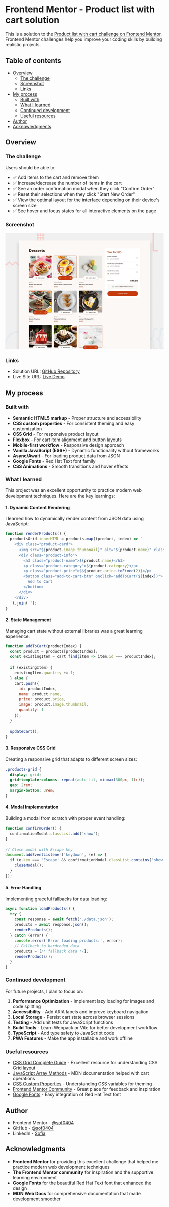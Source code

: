 # Frontend Mentor - Product list with cart solution

This is a solution to the [Product list with cart challenge on Frontend Mentor](https://www.frontendmentor.io/challenges/product-list-with-cart-5MmqLVAp_d). Frontend Mentor challenges help you improve your coding skills by building realistic projects. 

## Table of contents

- [Overview](#overview)
  - [The challenge](#the-challenge)
  - [Screenshot](#screenshot)
  - [Links](#links)
- [My process](#my-process)
  - [Built with](#built-with)
  - [What I learned](#what-i-learned)
  - [Continued development](#continued-development)
  - [Useful resources](#useful-resources)
- [Author](#author)
- [Acknowledgments](#acknowledgments)

## Overview

### The challenge

Users should be able to:

- ✅ Add items to the cart and remove them
- ✅ Increase/decrease the number of items in the cart
- ✅ See an order confirmation modal when they click "Confirm Order"
- ✅ Reset their selections when they click "Start New Order"
- ✅ View the optimal layout for the interface depending on their device's screen size
- ✅ See hover and focus states for all interactive elements on the page

### Screenshot

![Product List with Cart Solution](./preview.jpg)

### Links

- Solution URL: [GitHub Repository](https://github.com/sof0404/product-list-with-cart)
- Live Site URL: [Live Demo](http://localhost:8000)

## My process

### Built with

- **Semantic HTML5 markup** - Proper structure and accessibility
- **CSS custom properties** - For consistent theming and easy customization
- **CSS Grid** - For responsive product layout
- **Flexbox** - For cart item alignment and button layouts
- **Mobile-first workflow** - Responsive design approach
- **Vanilla JavaScript (ES6+)** - Dynamic functionality without frameworks
- **Async/Await** - For loading product data from JSON
- **Google Fonts** - Red Hat Text font family
- **CSS Animations** - Smooth transitions and hover effects

### What I learned

This project was an excellent opportunity to practice modern web development techniques. Here are the key learnings:

#### 1. Dynamic Content Rendering
I learned how to dynamically render content from JSON data using JavaScript:

```javascript
function renderProducts() {
  productsGrid.innerHTML = products.map((product, index) => `
    <div class="product-card">
      <img src="${product.image.thumbnail}" alt="${product.name}" class="product-image">
      <div class="product-info">
        <h3 class="product-name">${product.name}</h3>
        <p class="product-category">${product.category}</p>
        <p class="product-price">$${product.price.toFixed(2)}</p>
        <button class="add-to-cart-btn" onclick="addToCart(${index})">
          Add to Cart
        </button>
      </div>
    </div>
  `).join('');
}
```

#### 2. State Management
Managing cart state without external libraries was a great learning experience:

```javascript
function addToCart(productIndex) {
  const product = products[productIndex];
  const existingItem = cart.find(item => item.id === productIndex);
  
  if (existingItem) {
    existingItem.quantity += 1;
  } else {
    cart.push({
      id: productIndex,
      name: product.name,
      price: product.price,
      image: product.image.thumbnail,
      quantity: 1
    });
  }
  
  updateCart();
}
```

#### 3. Responsive CSS Grid
Creating a responsive grid that adapts to different screen sizes:

```css
.products-grid {
  display: grid;
  grid-template-columns: repeat(auto-fit, minmax(300px, 1fr));
  gap: 2rem;
  margin-bottom: 3rem;
}
```

#### 4. Modal Implementation
Building a modal from scratch with proper event handling:

```javascript
function confirmOrder() {
  confirmationModal.classList.add('show');
}

// Close modal with Escape key
document.addEventListener('keydown', (e) => {
  if (e.key === 'Escape' && confirmationModal.classList.contains('show')) {
    closeModal();
  }
});
```

#### 5. Error Handling
Implementing graceful fallbacks for data loading:

```javascript
async function loadProducts() {
  try {
    const response = await fetch('./data.json');
    products = await response.json();
    renderProducts();
  } catch (error) {
    console.error('Error loading products:', error);
    // Fallback to hardcoded data
    products = [/* fallback data */];
    renderProducts();
  }
}
```

### Continued development

For future projects, I plan to focus on:

1. **Performance Optimization** - Implement lazy loading for images and code splitting
2. **Accessibility** - Add ARIA labels and improve keyboard navigation
3. **Local Storage** - Persist cart state across browser sessions
4. **Testing** - Add unit tests for JavaScript functions
5. **Build Tools** - Learn Webpack or Vite for better development workflow
6. **TypeScript** - Add type safety to JavaScript code
7. **PWA Features** - Make the app installable and work offline

### Useful resources

- [CSS Grid Complete Guide](https://css-tricks.com/snippets/css/complete-guide-grid/) - Excellent resource for understanding CSS Grid layout
- [JavaScript Array Methods](https://developer.mozilla.org/en-US/docs/Web/JavaScript/Reference/Global_Objects/Array) - MDN documentation helped with cart operations
- [CSS Custom Properties](https://developer.mozilla.org/en-US/docs/Web/CSS/Using_CSS_custom_properties) - Understanding CSS variables for theming
- [Frontend Mentor Community](https://www.frontendmentor.io/community) - Great place for feedback and inspiration
- [Google Fonts](https://fonts.google.com/) - Easy integration of Red Hat Text font

## Author

- Frontend Mentor - [@sof0404](https://www.frontendmentor.io/profile/sof0404)
- GitHub - [@sof0404](https://github.com/sof0404)
- LinkedIn - [Sofía](https://linkedin.com/in/sof0404)

## Acknowledgments

- **Frontend Mentor** for providing this excellent challenge that helped me practice modern web development techniques
- **The Frontend Mentor community** for inspiration and the supportive learning environment
- **Google Fonts** for the beautiful Red Hat Text font that enhanced the design
- **MDN Web Docs** for comprehensive documentation that made development smoother
